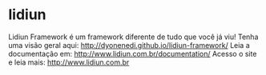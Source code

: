 lidiun
======

Lidiun Framework é um framework diferente de tudo que você já viu!
Tenha uma visão geral aqui: http://dyonenedi.github.io/lidiun-framework/
Leia a documentação em: http://www.lidiun.com.br/documentation/ 
Acesso o site e leia mais: http://www.lidiun.com.br
